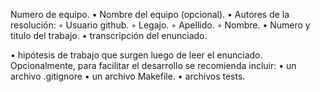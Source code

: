  Numero de equipo.
• Nombre del equipo (opcional).
• Autores de la resolución:
◦ Usuario github.
◦ Legajo.
◦ Apellido.
◦ Nombre.
• Numero y titulo del trabajo.
• transcripción del enunciado.
 
• hipótesis de trabajo que surgen luego de leer el enunciado. Opcionalmente, para facilitar el desarrollo se recomienda incluir:
• un archivo .gitignore
• un archivo Makefile.
• archivos tests.